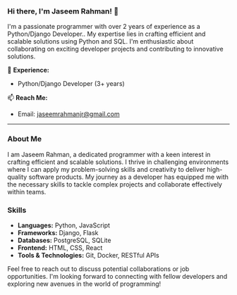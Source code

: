 ### Hi there, I'm Jaseem Rahman! 👋

I'm a passionate programmer with over 2 years of experience as a Python/Django Developer.. My expertise lies in crafting efficient and scalable solutions using Python and SQL. I'm enthusiastic about collaborating on exciting developer projects and contributing to innovative solutions.

💼 **Experience:** 
- Python/Django Developer (3+ years)

📫 **Reach Me:** 
- Email: jaseemrahmanjr@gmail.com 

---

### About Me

I am Jaseem Rahman, a dedicated programmer with a keen interest in crafting efficient and scalable solutions. I thrive in challenging environments where I can apply my problem-solving skills and creativity to deliver high-quality software products. My journey as a developer has equipped me with the necessary skills to tackle complex projects and collaborate effectively within teams.

### Skills

- **Languages:** Python, JavaScript
- **Frameworks:** Django, Flask
- **Databases:** PostgreSQL, SQLite
- **Frontend:** HTML, CSS, React
- **Tools & Technologies:** Git, Docker, RESTful APIs

Feel free to reach out to discuss potential collaborations or job opportunities. I'm looking forward to connecting with fellow developers and exploring new avenues in the world of programming!


